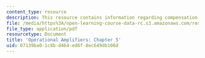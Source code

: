 ```yaml
---
content_type: resource
description: This resource contains information regarding compensation.
file: /media/https%3A/open-learning-course-data-rc.s3.amazonaws.com/res-6-010-electronic-feedback-systems-spring-2013/07139ba01c8bd464ed6f8ec649db106d_MITRES_6-010S13_chap05.pdf
file_type: application/pdf
resourcetype: Document
title: 'Operational Amplifiers: Chapter 5'
uid: 07139ba0-1c8b-d464-ed6f-8ec649db106d
---
```


